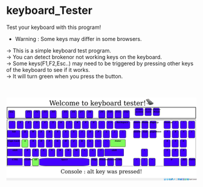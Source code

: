 # keyboard_Tester
Test your keyboard with this program!

* Warning : Some keys may differ in some browsers.

-> This is a simple keyboard test program. <br>
-> You can detect brokenor not working keys on the keyboard. <br>
-> Some keys(F1,F2,Esc..) may need to be triggered by pressing other keys of the keyboard to see if it works. <br>
-> It will turn green when you press the button.<br>
<br>
<br>

![Screenshot](keyboard_tester_img.png)

